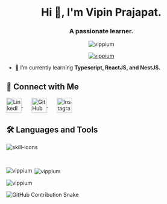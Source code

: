 <h1 align="center">Hi 👋, I'm Vipin Prajapat.</h1>
<h3 align="center">A passionate learner.</h3>

<p align="center"> <img src="https://komarev.com/ghpvc/?username=vippium&label=Profile%20views&color=FFA500&style=flat" alt="vippium" /> </p>

<p align="center"> <a href="https://github.com/ryo-ma/github-profile-trophy"><img src="https://github-profile-trophy.vercel.app/?username=vippium" alt="vippium" /></a> </p>

- 🌱 I’m currently learning **Typescript, ReactJS, and NestJS.**

## 🤝 Connect with Me

<p align="left">
  <a href="https://linkedin.com/in/vipin~prajapat" target="_blank" style="margin-right: 15px;">
    <img align="center" src="https://raw.githubusercontent.com/rahuldkjain/github-profile-readme-generator/master/src/images/icons/Social/linked-in-alt.svg" alt="LinkedIn" height="40" width="40" />
  </a> &nbsp;
  <a href="https://github.com/vippium" target="_blank" style="margin-right: 15px;">
    <img align="center" src="https://raw.githubusercontent.com/rahuldkjain/github-profile-readme-generator/master/src/images/icons/Social/github.svg" alt="GitHub" height="40" width="40" />
  </a> &nbsp;
  <a href="https://instagram.com/your_instagram_username" target="_blank">
    <img align="center" src="https://raw.githubusercontent.com/rahuldkjain/github-profile-readme-generator/master/src/images/icons/Social/instagram.svg" alt="Instagram" height="40" width="40" />
  </a>
</p>


## 🛠️ Languages and Tools

<p align="left">
  <img src="https://skillicons.dev/icons?i=c,html,css,python,js,ts,nodejs,git,vscode" alt="skill-icons" />
</p>

<br />

<p><img align="left" src="https://github-readme-stats.vercel.app/api/top-langs?username=vippium&show_icons=true&locale=en&layout=compact" alt="vippium" /></p>

<p>&nbsp;<img align="center" src="https://github-readme-stats.vercel.app/api?username=vippium&show_icons=true&locale=en" alt="vippium" /></p>

<p><img align="center" src="https://github-readme-streak-stats.herokuapp.com/?user=vippium&" alt="vippium" /></p>

<!-- GitHub contribution graph snake animation -->

<!-- GitHub contribution graph snake animation -->

<picture>
  <source srcset="https://github.com/vippium/vippium/blob/output/github-snake-dark.svg" media="(prefers-color-scheme: dark)" />
  <img src="https://github.com/vippium/vippium/blob/output/github-snake.svg" alt="GitHub Contribution Snake" />
</picture>
